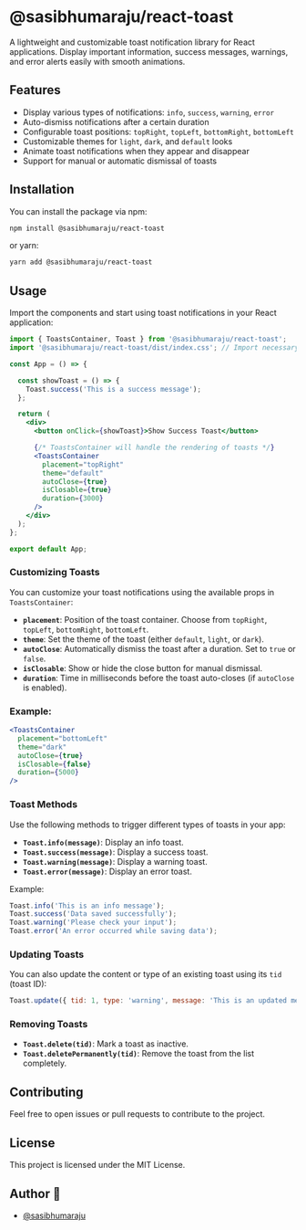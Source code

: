 # @sasibhumaraju/react-toast

A lightweight and customizable toast notification library for React applications. Display important information, success messages, warnings, and error alerts easily with smooth animations.

## Features

- Display various types of notifications: `info`, `success`, `warning`, `error`
- Auto-dismiss notifications after a certain duration
- Configurable toast positions: `topRight`, `topLeft`, `bottomRight`, `bottomLeft`
- Customizable themes for `light`, `dark`, and `default` looks
- Animate toast notifications when they appear and disappear
- Support for manual or automatic dismissal of toasts

## Installation

You can install the package via npm:

```bash
npm install @sasibhumaraju/react-toast
```

or yarn:

```bash
yarn add @sasibhumaraju/react-toast
```

## Usage

Import the components and start using toast notifications in your React application:

```jsx
import { ToastsContainer, Toast } from '@sasibhumaraju/react-toast';
import '@sasibhumaraju/react-toast/dist/index.css'; // Import necessary styles

const App = () => {

  const showToast = () => {
    Toast.success('This is a success message');
  };

  return (
    <div>
      <button onClick={showToast}>Show Success Toast</button>

      {/* ToastsContainer will handle the rendering of toasts */}
      <ToastsContainer 
        placement="topRight" 
        theme="default" 
        autoClose={true} 
        isClosable={true}
        duration={3000} 
      />
    </div>
  );
};

export default App;
```

### Customizing Toasts

You can customize your toast notifications using the available props in `ToastsContainer`:

- **`placement`**: Position of the toast container. Choose from `topRight`, `topLeft`, `bottomRight`, `bottomLeft`.
- **`theme`**: Set the theme of the toast (either `default`, `light`, or `dark`).
- **`autoClose`**: Automatically dismiss the toast after a duration. Set to `true` or `false`.
- **`isClosable`**: Show or hide the close button for manual dismissal.
- **`duration`**: Time in milliseconds before the toast auto-closes (if `autoClose` is enabled).

### Example:

```jsx
<ToastsContainer 
  placement="bottomLeft" 
  theme="dark" 
  autoClose={true} 
  isClosable={false} 
  duration={5000}
/>
```

### Toast Methods

Use the following methods to trigger different types of toasts in your app:

- **`Toast.info(message)`**: Display an info toast.
- **`Toast.success(message)`**: Display a success toast.
- **`Toast.warning(message)`**: Display a warning toast.
- **`Toast.error(message)`**: Display an error toast.

Example:

```js
Toast.info('This is an info message');
Toast.success('Data saved successfully');
Toast.warning('Please check your input');
Toast.error('An error occurred while saving data');
```

### Updating Toasts

You can also update the content or type of an existing toast using its `tid` (toast ID):

```js
Toast.update({ tid: 1, type: 'warning', message: 'This is an updated message' });
```

### Removing Toasts

- **`Toast.delete(tid)`**: Mark a toast as inactive.
- **`Toast.deletePermanently(tid)`**: Remove the toast from the list completely.

## Contributing

Feel free to open issues or pull requests to contribute to the project.

## License

This project is licensed under the MIT License.

## Author 🤵
- [@sasibhumaraju](https://www.github.com/sasibhumaraju)


